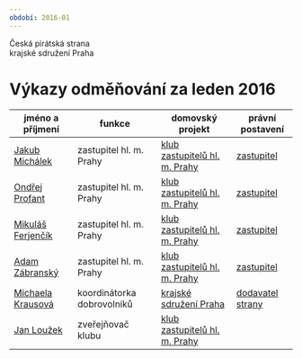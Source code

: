 ```yaml
---
období: 2016-01
---
```


Česká pirátská strana  
krajské sdružení Praha

Výkazy odměňování za leden 2016
=======================================


jméno a příjmení          |  funkce                      |  domovský projekt                      |  právní postavení      
--------------------------|------------------------------|----------------------------------------|------------------------
[Jakub Michálek][u4]      |  zastupitel hl. m. Prahy     |  [klub zastupitelů hl. m. Prahy][p15]  |  [zastupitel][c4]      
[Ondřej Profant][u3]      |  zastupitel hl. m. Prahy     |  [klub zastupitelů hl. m. Prahy][p15]  |  [zastupitel][c3]      
[Mikuláš Ferjenčík][u17]  |  zastupitel hl. m. Prahy     |  [klub zastupitelů hl. m. Prahy][p15]  |  [zastupitel][c17]     
[Adam Zábranský][u16]     |  zastupitel hl. m. Prahy     |  [klub zastupitelů hl. m. Prahy][p15]  |  [zastupitel][c16]     
[Michaela Krausová][u7]   |  koordinátorka dobrovolníků  |  [krajské sdružení Praha][p44]         |  [dodavatel strany][c7]
[Jan Loužek][u46]         |  zveřejňovač klubu           |  [klub zastupitelů hl. m. Prahy][p15]  |                        

[p15]: https://redmine.pirati.cz/project/15
[p44]: https://redmine.pirati.cz/project/44

[u4]: jakub-michalek/
[u3]: ondrej-profant/
[u17]: mikulas-ferjencik/
[u16]: adam-zabransky/
[u7]: michaela-krausova/
[u46]: jan-louzek/

[c4]: https://smlouvy.pirati.cz/smlouvy/2014/11/13/jakub-michalek/index.html
[c3]: https://smlouvy.pirati.cz/smlouvy/2014/11/13/ondrej-profant/index.html
[c17]: https://smlouvy.pirati.cz/smlouvy/2014/11/13/mikulas-ferjencik/index.html
[c16]: https://smlouvy.pirati.cz/smlouvy/2014/11/13/adam-zabransky/index.html
[c7]: https://smlouvy.pirati.cz/smlouvy/2016/01/misa/index.html
